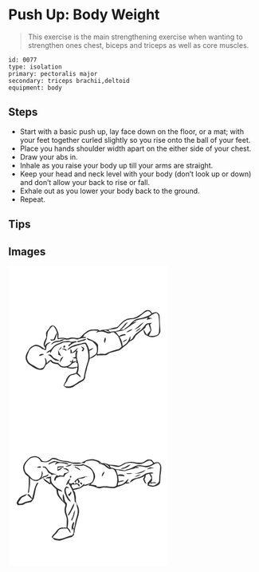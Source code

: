 # Push Up: Body Weight
> This exercise is the main strengthening exercise when wanting to strengthen ones chest, biceps and triceps as well as core muscles.

``` 
id: 0077 
type: isolation 
primary: pectoralis major 
secondary: triceps brachii,deltoid 
equipment: body 
``` 

## Steps

 - Start with a basic push up, lay face down on the floor, or a mat; with your feet together curled slightly so you rise onto the ball of your feet.
 - Place you hands shoulder width apart on the either side of your chest.
 - Draw your abs in.
 - Inhale as you raise your body up till your arms are straight.
 - Keep your head and neck level with your body (don’t look up or down) and don’t allow your back to rise or fall.
 - Exhale out as you lower your body back to the ground.
 - Repeat.

## Tips


## Images

<svg width="241pt" height="300" viewBox="0 0 241 225" xmlns="http://www.w3.org/2000/svg"><g fill="#FFF"><path d="M0 0h241v225H0V0m201.96 70.05c-4.2 2.87-8.38 5.97-13.26 7.57-2.96.57-6.07.22-8.97 1.15-4.89 1.5-8.74 5.11-12.12 8.81-1.45 1.58-2.67 3.76-5.03 4.02-4.36.6-8.52 2.02-12.73 3.2-4.28.19-8.62.32-12.67 1.91-.97-1.04-2.13-2.06-3.66-1.87-5.49-.03-11.65-.28-16.06 3.57-3.48 2.19-6.18 5.25-9.1 8.07-4.04 3.11-8.89.01-13.36.61-2.68.02-5.15 2-7.85 1.15-3.86-.96-7.86-1.22-11.75-.27-.02-3.2.67-6.61-.85-9.59-1.43-3.54-2.73-7.76-6.58-9.37-2.51-.75-4.84.82-5.83 3.07-1.26 2.69-3.99 4.33-5.17 7.06-.57 2.52 0 5.11.24 7.63-1.46 3.35-3.77 6.44-4.1 10.18-.45 2.4 1.46 4.26 2.75 6.02-.32.35-.95 1.04-1.27 1.38-4.25-3-8.91-7-14.47-6.24-3.33 1.59-7.48 2.92-8.98 6.64-2.24 4.18-5.39 8.27-5.18 13.27.67 3.92 2.4 7.92 5.99 9.98 5.58 4.02 12.3 9.35 19.59 7.24 2.56-1.39 3.55-4.52 4.96-6.93 2.4-1.78 4.75-3.65 6.88-5.75 2.5 3.46 6.59 4.56 10.67 4.55 1.55 1.26 3.07 2.56 4.41 4.04 2.89 1.18 6.05 1.54 9.11.94 4.59 1.99 9.75 2.38 14.51.75l-.47-1.34c.77.51 1.54 1.04 2.32 1.57-.31 2.58-.95 5.11-2.14 7.43-1.89.46-3.77.96-5.63 1.54-4.93.62-8.47 5.44-9.56 10.01-1.56 2.31-2.59 4.92-3.48 7.55 3.47 4.32 9.79 3.77 14.38 1.84 4.56-3.63 9.83-6.17 14.83-9.11 1.77-.96 2.43-2.95 3.32-4.62-.27-4.36 1.43-8.46 2.36-12.64.97-5.5 3.21-10.66 4.62-16.04 3.33-1.34 6.63-2.94 9.28-5.41.37-.29 1.11-.87 1.48-1.17l-.29 1.89c4.3-.71 8.65-.38 12.97-.6 2.47-.14 4.13-2.07 6.07-3.33 4.22-1.32 8.51-2.41 12.8-3.53 4.6-1.15 7.43-5.22 11.28-7.66 2.63-1.66 4.27-4.4 6.55-6.41 4.03-1.22 7.23-4.3 8.63-8.27 4.65-4.55 10.13-8.08 15.01-12.37.12-2.74 2.37-4.2 4.54-5.39 1.24 3.07 2.21 6.25 3.29 9.39-1.82 2.4-4.22 4.37-5.49 7.17-1.82-2.79-3.2-5.84-5.3-8.44.03 3.88 1.51 8.69 5.88 9.5 5.01 3.35 11.51 2.14 16.44-.74 1.46-1.95 3.45-3.98 3.17-6.63-.66-7.65-.9-15.32-1.34-22.98-.11-2.2-2.04-3.8-3.87-4.72-2.48-.71-4.95.3-7.28 1.08-1.47-2.25-3.31-5.04-6.44-4.5-3.37-.53-5.56 2.47-8.05 4.14m3.42 24.33c.26.26.26.26 0 0z"/><path d="M192.89 78.03c6.08-2.45 10.09-8.33 16.26-10.56 2.88-.9 4.91 1.89 6.24 4.02-3.79 2.99-8.51 4.16-12.94 5.83-3.89 1.35-8.34.97-11.89 3.26-3.08 1.75-5.59 4.28-7.79 7.02-2.37 3.13-6.4 4.38-8.67 7.62-1.82.03-3.64.06-5.45.1 5.06-2.32 7.72-7.4 11.41-11.29-5.03.88-6.2 6.48-10.15 8.94-1.03.58-1.46 1.64-1.77 2.72-2.42.75-4.84 1.48-7.26 2.23-4.34-1.26-8.69 2.03-12.9.04-1.06-.47-3.19-1.4-4.26-1.86 3.3-.43 6.06 1.45 9.06 2.35-.52-.76-1.56-2.27-2.07-3.03 4.66-.75 9.65-.56 13.97-2.72 3.71-3.89 7.21-8.2 11.94-10.93 5.01-2.78 11.02-1.73 16.27-3.74z"/><path d="M211.35 76.24c3.6-1.96 6.67-5.01 10.74-6.05 1.9.09 3.46 1.99 3.79 3.8 1.53 7.51 1.47 15.25 1.02 22.87-.14 2.34-.63 5.01-2.83 6.3-3.86 1.96-8.27 1.72-12.42 1.1 1.4-2.7 2.73-5.44 3.74-8.32-.59-2.87-1.1-5.76-2.06-8.54.89-.71 1.78-1.43 2.66-2.17-3.4-.09-7.42-.02-9.84 2.77-2.33 2.69-4.22 5.82-7.11 7.98-4.09 3.15-8.87 5.98-11.22 10.77-.88 2.11-2.88 3.31-4.61 4.63.37-2.22.77-4.44.74-6.7-1.74 3-2.59 6.47-4.72 9.26-1.84 2.68-4.63 4.45-7.35 6.12.03-5.04-1.65-9.77-4.55-13.86 3.14-1.42 6.48-2.23 9.86-2.84-.53-.38-1.57-1.13-2.1-1.5-2.96.51-6.02 1.08-8.28 3.25-1.77-2.12-3.44-4.32-5.15-6.49 4.89-1.4 10.42-1.07 14.71-4.13 2.91-2.14 5.98-4.06 8.88-6.23 2.61-1.97 6.02-2.86 7.94-5.69-1.51.62-4.52 1.85-6.03 2.47 5.99-6.17 15.16-4.88 22.59-7.96-.47 1.18-.91 2.36-1.35 3.54 2.9-1.03 5.86-1.9 8.9-2.41-2.1-.29-4.29-.49-5.95-1.97m-21.34 18.65c5.9-1.86 10.52-6.35 14.05-11.27-4.93 3.42-9.36 7.53-14.05 11.27m1.28 3.72c3.09-1.51 6.49-3.13 8.15-6.34-2.94 1.8-5.98 3.6-8.15 6.34m-13.65.7c3.51-.77 7-2.22 9.4-4.99-3.41 1.03-6.94 2.29-9.4 4.99m-6 14.83c2.66-1.01 5.68-1.89 7.23-4.5-2.7.94-5.5 2.1-7.23 4.5z"/><path d="M60.77 96.82c1.83-2.62 3.45-5.48 6.32-7.11 3.48 2.28 4.52 6.41 6.14 9.97-2.2 2.95-3.33 6.47-4.88 9.76-1.72.89-3.64.76-5.47.34l1.8 2.13c1.74-.39 3.5-.72 5.26-.99a57.72 57.72 0 0 0 3.7-10.71c.1 3.24-.28 6.57.83 9.68 2.99-.9 6.12-.97 9.21-.89l.06.67c-2.32.11-4.59.62-6.41 2.14-5.13-.51-10.44 1.38-13.2 5.92 3-1.19 5.56-3.57 8.88-3.84 4.22-.29 8.54-1.47 11.85-4.19 2.86 1.16 5.84.57 8.64-.43 3.49-1.22 7.09-.09 10.5.79 3.85-1.58 7.97-2.52 12.16-2.14.19-.38.58-1.15.78-1.53-1.49-.05-2.97-.09-4.45-.12.77-1.23 1.5-2.49 2.17-3.78 2.01-1.28 3.8-2.88 5.85-4.1 4.51-2 9.64-2.01 14.45-1.35-1.2.8-2.38 1.62-3.52 2.51 4.17-.7 8.56-2.55 12.72-.74 3.59.9 7.69 3.72 10.97.64 1.21-.07 2.42-.13 3.64-.19 2.11 1.86 4.37 3.56 6.22 5.68 3.03 4.76 4.03 10.39 5.62 15.72-1.46 1.46-2.88 3.13-4.88 3.85-6.41 1.93-13.1 3.36-18.95 6.73-1.63 1.09-3.58.34-5.34.17-2.56-.14-5.24 1.17-7.73.11 2.08-4.12 1.17-8.98 1.36-13.44-3.74-5.81-10.93-8.03-17.17-10.24 1.46 4.53 7.29 3.01 9.91 6.34 2.4 2.47 5.5 5.08 5.43 8.86.27 3.37.4 7.53-2.6 9.81-2.6 1.88-5.45 3.4-8.08 5.24-.19-3.71-.49-7.4-.54-11.11 2.58-.7 4.73-2.26 6.22-4.47-2.32.81-4.48 1.99-6.65 3.14-.66-3.86-2.61-7.41-4.7-10.66-2.82-.92-5.61.38-8.21 1.35-7.33 1.1-15.29 3.25-20.06 9.37 3.54-.85 5.87-4.06 9.44-4.84 5.64-1.63 11.23-3.62 17.06-4.47 1.92 1.16 2.39 3.85 3.34 5.83 2.02 7.35 3.23 15.35.54 22.71-2.68 7.3-4.17 14.97-5.43 22.63-.46 2.37-3 3.17-4.81 4.27-4.1 2.05-7.42 5.38-11.68 7.14-3.93 1.97-8.45 1.53-12.69 1.41-.06-3.92 3.73-6.1 4.79-9.62.83-2.73 2.75-4.86 4.78-6.79 2.87-.43 5.7-1.17 8.37-2.34 2.37 1.8 4.49 3.9 7 5.52-.62-2.81-2.79-4.77-5-6.42 2.16-6.02 1.98-12.78-.08-18.79-1.53-4.86-1.74-10.24.38-14.97-.65.14-1.96.41-2.61.55 1.03-1.69 1.91-3.46 2.62-5.31-2.96 2.64-5.49 5.78-9.02 7.75.13-2.25-.39-4.39-2.22-5.82.2 2.18.12 4.37.12 6.56 2.82-.18 5.79-.74 7.76-2.98.3.42.59.85.89 1.28-1.87 2.13-1.17 4.71-.98 7.18-1.53.56-3.11.98-4.66 1.5 1.69.78 3.51 1.07 5.36.85.15.93.44 2.78.58 3.7-1.8.32-3.58.71-5.37 1.07.18-1.21.34-2.42.5-3.63-1.03 1.25-1.96 2.57-2.87 3.9-.4-.37-1.21-1.11-1.61-1.48l-.28 1.72c.64.18 1.92.53 2.56.71-3.2 4.98-10.2 7.53-15.78 5.36-1.19-1.2-2.46-2.32-3.76-3.4-.14-.33-.44-1-.59-1.33-4.09.06-8.44-.86-10.83-4.51-2.99.44-4.8 3.11-6.72 5.15.19-3.02-.3-6.54-2.99-8.4.43 2.96 2 6.02.87 9.01-1.06 2.76-2.21 6.42-5.64 6.86-4 1.73-7.45-1.58-10.68-3.44-2.79-1.82-6.19-2.9-8.4-5.5-1.92-2.77-3.74-6.33-2.42-9.74 1.73-4.79 3.19-10.52 8.15-12.99 3.16-2.28 7.47-1.9 10.68.07 2.05 1.17 3.69 3.32 6.27 3.23 1.05 1.5 2.3 1.24 3.37-.06.37-2.16-.05-4.6 1.38-6.45 1.46-1.76 3.53-2.84 5.19-4.39-3.74.33-6.87 2.6-8.73 5.79.15-4.8 3.19-8.86 3.56-13.63.72-3.12.28-6.73 2.44-9.34m84.43 18.61c.61-1.88 1.13-3.77 1.66-5.67-.2-.77-.61-2.32-.81-3.09-1.73 2.64-2.91 5.96-.85 8.76m-42-2.66c1.63 2.38 4.25.42 6.38-.08 2.67-1.16 6.42-.62 7.93-3.6-4.98.4-9.38 3.02-14.31 3.68m-17.23-.12c-4.51-.1-8.33 2.45-12.38 4.02-3.58 1.41-6.21 4.38-8.55 7.32-2.13 2.76-6.12 3.23-7.95 6.32 2.04-.48 3.96-1.32 5.85-2.22.05.67.14 2.01.19 2.68 1.93-2.96 3.03-6.5 5.71-8.93 3.06-3.46 7.81-4.3 11.73-6.39 3.43-2.13 7.58-.84 11.34-1.66l2.87 1.24c-1.55 1.36-3.13 2.7-4.82 3.88l1.44 1.32c3.14-3.15 6.94-5.52 11.4-6.19l.04-.86c-2.55-1.03-5.27.18-7.87.36-2.83-1.4-5.96-1.54-9-.89m-2.96 9.31c1.33.9 3.36-1.11 2.38-2.41-1.28-.86-3.42 1.14-2.38 2.41m-7.16 4.31c2.3-1.04 3.63-3.22 4.83-5.32-2.16 1.2-3.82 3.07-4.83 5.32m33.64-5.66c.91 1.22 1.88 2.39 2.85 3.56-.66 1.03-1.33 2.07-1.98 3.11.54.15 1.62.43 2.17.58.63-1.38 1.26-2.75 1.92-4.11-1.23-1.63-2.93-2.75-4.96-3.14m-29.27 3.99c2.4.3 4.89.63 6.61 2.55l.96-1.32c-2.04-2.14-4.98-2.93-7.57-1.23m-5.19 1.16c0 2.42.18 4.84.17 7.26 1.46.57 2.91 1.18 4.37 1.77-1.81-2.86-3.02-6.02-4.54-9.03m-28.9 8.5c2.24 1.46 5.19-1.4 7.58-1.85-2.59-1.52-6.01-.76-7.58 1.85m13.29-1.18c4.53 1.59 6.94 6.06 11.1 8.23 2.21.69 4.57 1.01 6.85.52-2.96-1.51-6.1-2.63-9.01-4.23-1.71-1.28-2.71-3.27-4.39-4.58-1.38-1.04-3.07-.12-4.55.06m18.05 11.85c1.99-2.84 3.76-5.85 5.32-8.95-4.05.93-5.1 5.36-5.32 8.95z"/><path d="M96.92 145.65c2.09-1.07 4.38-1.75 6.44-2.91-.45.7-1.36 2.1-1.82 2.8 4.07-1.43 2.1 3.49 2.68 5.61-.96.02-1.92.05-2.88.08-3.74 1.19-7.71.94-11.52.24 2.62-1.63 4.91-3.66 7.1-5.82z"/></g><g fill="#333"><path d="M201.96 70.05c2.49-1.67 4.68-4.67 8.05-4.14 3.13-.54 4.97 2.25 6.44 4.5 2.33-.78 4.8-1.79 7.28-1.08 1.83.92 3.76 2.52 3.87 4.72.44 7.66.68 15.33 1.34 22.98.28 2.65-1.71 4.68-3.17 6.63-4.93 2.88-11.43 4.09-16.44.74-4.37-.81-5.85-5.62-5.88-9.5 2.1 2.6 3.48 5.65 5.3 8.44 1.27-2.8 3.67-4.77 5.49-7.17-1.08-3.14-2.05-6.32-3.29-9.39-2.17 1.19-4.42 2.65-4.54 5.39-4.88 4.29-10.36 7.82-15.01 12.37-1.4 3.97-4.6 7.05-8.63 8.27-2.28 2.01-3.92 4.75-6.55 6.41-3.85 2.44-6.68 6.51-11.28 7.66-4.29 1.12-8.58 2.21-12.8 3.53-1.94 1.26-3.6 3.19-6.07 3.33-4.32.22-8.67-.11-12.97.6l.29-1.89c-.37.3-1.11.88-1.48 1.17-2.65 2.47-5.95 4.07-9.28 5.41-1.41 5.38-3.65 10.54-4.62 16.04-.93 4.18-2.63 8.28-2.36 12.64-.89 1.67-1.55 3.66-3.32 4.62-5 2.94-10.27 5.48-14.83 9.11-4.59 1.93-10.91 2.48-14.38-1.84.89-2.63 1.92-5.24 3.48-7.55 1.09-4.57 4.63-9.39 9.56-10.01 1.86-.58 3.74-1.08 5.63-1.54 1.19-2.32 1.83-4.85 2.14-7.43-.78-.53-1.55-1.06-2.32-1.57l.47 1.34c-4.76 1.63-9.92 1.24-14.51-.75-3.06.6-6.22.24-9.11-.94-1.34-1.48-2.86-2.78-4.41-4.04-4.08.01-8.17-1.09-10.67-4.55-2.13 2.1-4.48 3.97-6.88 5.75-1.41 2.41-2.4 5.54-4.96 6.93-7.29 2.11-14.01-3.22-19.59-7.24-3.59-2.06-5.32-6.06-5.99-9.98-.21-5 2.94-9.09 5.18-13.27 1.5-3.72 5.65-5.05 8.98-6.64 5.56-.76 10.22 3.24 14.47 6.24.32-.34.95-1.03 1.27-1.38-1.29-1.76-3.2-3.62-2.75-6.02.33-3.74 2.64-6.83 4.1-10.18-.24-2.52-.81-5.11-.24-7.63 1.18-2.73 3.91-4.37 5.17-7.06.99-2.25 3.32-3.82 5.83-3.07 3.85 1.61 5.15 5.83 6.58 9.37 1.52 2.98.83 6.39.85 9.59 3.89-.95 7.89-.69 11.75.27 2.7.85 5.17-1.13 7.85-1.15 4.47-.6 9.32 2.5 13.36-.61 2.92-2.82 5.62-5.88 9.1-8.07 4.41-3.85 10.57-3.6 16.06-3.57 1.53-.19 2.69.83 3.66 1.87 4.05-1.59 8.39-1.72 12.67-1.91 4.21-1.18 8.37-2.6 12.73-3.2 2.36-.26 3.58-2.44 5.03-4.02 3.38-3.7 7.23-7.31 12.12-8.81 2.9-.93 6.01-.58 8.97-1.15 4.88-1.6 9.06-4.7 13.26-7.57m-9.07 7.98c-5.25 2.01-11.26.96-16.27 3.74-4.73 2.73-8.23 7.04-11.94 10.93-4.32 2.16-9.31 1.97-13.97 2.72.51.76 1.55 2.27 2.07 3.03-3-.9-5.76-2.78-9.06-2.35 1.07.46 3.2 1.39 4.26 1.86 4.21 1.99 8.56-1.3 12.9-.04 2.42-.75 4.84-1.48 7.26-2.23.31-1.08.74-2.14 1.77-2.72 3.95-2.46 5.12-8.06 10.15-8.94-3.69 3.89-6.35 8.97-11.41 11.29 1.81-.04 3.63-.07 5.45-.1 2.27-3.24 6.3-4.49 8.67-7.62 2.2-2.74 4.71-5.27 7.79-7.02 3.55-2.29 8-1.91 11.89-3.26 4.43-1.67 9.15-2.84 12.94-5.83-1.33-2.13-3.36-4.92-6.24-4.02-6.17 2.23-10.18 8.11-16.26 10.56m18.46-1.79c1.66 1.48 3.85 1.68 5.95 1.97-3.04.51-6 1.38-8.9 2.41.44-1.18.88-2.36 1.35-3.54-7.43 3.08-16.6 1.79-22.59 7.96 1.51-.62 4.52-1.85 6.03-2.47-1.92 2.83-5.33 3.72-7.94 5.69-2.9 2.17-5.97 4.09-8.88 6.23-4.29 3.06-9.82 2.73-14.71 4.13 1.71 2.17 3.38 4.37 5.15 6.49 2.26-2.17 5.32-2.74 8.28-3.25.53.37 1.57 1.12 2.1 1.5-3.38.61-6.72 1.42-9.86 2.84 2.9 4.09 4.58 8.82 4.55 13.86 2.72-1.67 5.51-3.44 7.35-6.12 2.13-2.79 2.98-6.26 4.72-9.26.03 2.26-.37 4.48-.74 6.7 1.73-1.32 3.73-2.52 4.61-4.63 2.35-4.79 7.13-7.62 11.22-10.77 2.89-2.16 4.78-5.29 7.11-7.98 2.42-2.79 6.44-2.86 9.84-2.77-.88.74-1.77 1.46-2.66 2.17.96 2.78 1.47 5.67 2.06 8.54-1.01 2.88-2.34 5.62-3.74 8.32 4.15.62 8.56.86 12.42-1.1 2.2-1.29 2.69-3.96 2.83-6.3.45-7.62.51-15.36-1.02-22.87-.33-1.81-1.89-3.71-3.79-3.8-4.07 1.04-7.14 4.09-10.74 6.05M60.77 96.82c-2.16 2.61-1.72 6.22-2.44 9.34-.37 4.77-3.41 8.83-3.56 13.63 1.86-3.19 4.99-5.46 8.73-5.79-1.66 1.55-3.73 2.63-5.19 4.39-1.43 1.85-1.01 4.29-1.38 6.45-1.07 1.3-2.32 1.56-3.37.06-2.58.09-4.22-2.06-6.27-3.23-3.21-1.97-7.52-2.35-10.68-.07-4.96 2.47-6.42 8.2-8.15 12.99-1.32 3.41.5 6.97 2.42 9.74 2.21 2.6 5.61 3.68 8.4 5.5 3.23 1.86 6.68 5.17 10.68 3.44 3.43-.44 4.58-4.1 5.64-6.86 1.13-2.99-.44-6.05-.87-9.01 2.69 1.86 3.18 5.38 2.99 8.4 1.92-2.04 3.73-4.71 6.72-5.15 2.39 3.65 6.74 4.57 10.83 4.51.15.33.45 1 .59 1.33 1.3 1.08 2.57 2.2 3.76 3.4 5.58 2.17 12.58-.38 15.78-5.36-.64-.18-1.92-.53-2.56-.71l.28-1.72c.4.37 1.21 1.11 1.61 1.48.91-1.33 1.84-2.65 2.87-3.9-.16 1.21-.32 2.42-.5 3.63 1.79-.36 3.57-.75 5.37-1.07-.14-.92-.43-2.77-.58-3.7-1.85.22-3.67-.07-5.36-.85 1.55-.52 3.13-.94 4.66-1.5-.19-2.47-.89-5.05.98-7.18-.3-.43-.59-.86-.89-1.28-1.97 2.24-4.94 2.8-7.76 2.98 0-2.19.08-4.38-.12-6.56 1.83 1.43 2.35 3.57 2.22 5.82 3.53-1.97 6.06-5.11 9.02-7.75-.71 1.85-1.59 3.62-2.62 5.31.65-.14 1.96-.41 2.61-.55-2.12 4.73-1.91 10.11-.38 14.97 2.06 6.01 2.24 12.77.08 18.79 2.21 1.65 4.38 3.61 5 6.42-2.51-1.62-4.63-3.72-7-5.52-2.67 1.17-5.5 1.91-8.37 2.34-2.03 1.93-3.95 4.06-4.78 6.79-1.06 3.52-4.85 5.7-4.79 9.62 4.24.12 8.76.56 12.69-1.41 4.26-1.76 7.58-5.09 11.68-7.14 1.81-1.1 4.35-1.9 4.81-4.27 1.26-7.66 2.75-15.33 5.43-22.63 2.69-7.36 1.48-15.36-.54-22.71-.95-1.98-1.42-4.67-3.34-5.83-5.83.85-11.42 2.84-17.06 4.47-3.57.78-5.9 3.99-9.44 4.84 4.77-6.12 12.73-8.27 20.06-9.37 2.6-.97 5.39-2.27 8.21-1.35 2.09 3.25 4.04 6.8 4.7 10.66 2.17-1.15 4.33-2.33 6.65-3.14-1.49 2.21-3.64 3.77-6.22 4.47.05 3.71.35 7.4.54 11.11 2.63-1.84 5.48-3.36 8.08-5.24 3-2.28 2.87-6.44 2.6-9.81.07-3.78-3.03-6.39-5.43-8.86-2.62-3.33-8.45-1.81-9.91-6.34 6.24 2.21 13.43 4.43 17.17 10.24-.19 4.46.72 9.32-1.36 13.44 2.49 1.06 5.17-.25 7.73-.11 1.76.17 3.71.92 5.34-.17 5.85-3.37 12.54-4.8 18.95-6.73 2-.72 3.42-2.39 4.88-3.85-1.59-5.33-2.59-10.96-5.62-15.72-1.85-2.12-4.11-3.82-6.22-5.68-1.22.06-2.43.12-3.64.19-3.28 3.08-7.38.26-10.97-.64-4.16-1.81-8.55.04-12.72.74 1.14-.89 2.32-1.71 3.52-2.51-4.81-.66-9.94-.65-14.45 1.35-2.05 1.22-3.84 2.82-5.85 4.1-.67 1.29-1.4 2.55-2.17 3.78 1.48.03 2.96.07 4.45.12-.2.38-.59 1.15-.78 1.53-4.19-.38-8.31.56-12.16 2.14-3.41-.88-7.01-2.01-10.5-.79-2.8 1-5.78 1.59-8.64.43-3.31 2.72-7.63 3.9-11.85 4.19-3.32.27-5.88 2.65-8.88 3.84 2.76-4.54 8.07-6.43 13.2-5.92 1.82-1.52 4.09-2.03 6.41-2.14l-.06-.67c-3.09-.08-6.22-.01-9.21.89-1.11-3.11-.73-6.44-.83-9.68a57.72 57.72 0 0 1-3.7 10.71c-1.76.27-3.52.6-5.26.99l-1.8-2.13c1.83.42 3.75.55 5.47-.34 1.55-3.29 2.68-6.81 4.88-9.76-1.62-3.56-2.66-7.69-6.14-9.97-2.87 1.63-4.49 4.49-6.32 7.11m36.15 48.83c-2.19 2.16-4.48 4.19-7.1 5.82 3.81.7 7.78.95 11.52-.24.96-.03 1.92-.06 2.88-.08-.58-2.12 1.39-7.04-2.68-5.61.46-.7 1.37-2.1 1.82-2.8-2.06 1.16-4.35 1.84-6.44 2.91z"/><path d="M190.01 94.89c4.69-3.74 9.12-7.85 14.05-11.27-3.53 4.92-8.15 9.41-14.05 11.27zM191.29 98.61c2.17-2.74 5.21-4.54 8.15-6.34-1.66 3.21-5.06 4.83-8.15 6.34zM177.64 99.31c2.46-2.7 5.99-3.96 9.4-4.99-2.4 2.77-5.89 4.22-9.4 4.99zM205.38 94.38c.26.26.26.26 0 0zM145.2 115.43c-2.06-2.8-.88-6.12.85-8.76.2.77.61 2.32.81 3.09-.53 1.9-1.05 3.79-1.66 5.67zM103.2 112.77c4.93-.66 9.33-3.28 14.31-3.68-1.51 2.98-5.26 2.44-7.93 3.6-2.13.5-4.75 2.46-6.38.08zM171.64 114.14c1.73-2.4 4.53-3.56 7.23-4.5-1.55 2.61-4.57 3.49-7.23 4.5zM85.97 112.65c3.04-.65 6.17-.51 9 .89 2.6-.18 5.32-1.39 7.87-.36l-.04.86c-4.46.67-8.26 3.04-11.4 6.19l-1.44-1.32c1.69-1.18 3.27-2.52 4.82-3.88l-2.87-1.24c-3.76.82-7.91-.47-11.34 1.66-3.92 2.09-8.67 2.93-11.73 6.39-2.68 2.43-3.78 5.97-5.71 8.93-.05-.67-.14-2.01-.19-2.68-1.89.9-3.81 1.74-5.85 2.22 1.83-3.09 5.82-3.56 7.95-6.32 2.34-2.94 4.97-5.91 8.55-7.32 4.05-1.57 7.87-4.12 12.38-4.02z"/><path d="M83.01 121.96c-1.04-1.27 1.1-3.27 2.38-2.41.98 1.3-1.05 3.31-2.38 2.41zM75.85 126.27c1.01-2.25 2.67-4.12 4.83-5.32-1.2 2.1-2.53 4.28-4.83 5.32zM109.49 120.61c2.03.39 3.73 1.51 4.96 3.14-.66 1.36-1.29 2.73-1.92 4.11-.55-.15-1.63-.43-2.17-.58.65-1.04 1.32-2.08 1.98-3.11-.97-1.17-1.94-2.34-2.85-3.56zM80.22 124.6c2.59-1.7 5.53-.91 7.57 1.23l-.96 1.32c-1.72-1.92-4.21-2.25-6.61-2.55zM75.03 125.76c1.52 3.01 2.73 6.17 4.54 9.03-1.46-.59-2.91-1.2-4.37-1.77.01-2.42-.17-4.84-.17-7.26zM46.13 134.26c1.57-2.61 4.99-3.37 7.58-1.85-2.39.45-5.34 3.31-7.58 1.85zM59.42 133.08c1.48-.18 3.17-1.1 4.55-.06 1.68 1.31 2.68 3.3 4.39 4.58 2.91 1.6 6.05 2.72 9.01 4.23-2.28.49-4.64.17-6.85-.52-4.16-2.17-6.57-6.64-11.1-8.23zM77.47 144.93c.22-3.59 1.27-8.02 5.32-8.95-1.56 3.1-3.33 6.11-5.32 8.95z"/></g></svg>
<svg width="241pt" height="300" viewBox="0 0 241 225" xmlns="http://www.w3.org/2000/svg"><g fill="#FFF"><path d="M0 0h241v225H0V0m29.94 64.94c-3.61 3.14-7.09 7.03-7.69 11.97-.48 3.88 1.37 7.46 3.33 10.65 1.3 1.88 3.82 2.45 5.07 4.37-.01 7.94.54 15.95-1.34 23.75.43-.15 1.3-.44 1.74-.59.72-7.15 2.4-14.26 1.29-21.49 3.34 2.76 7.6 5.24 12.06 3.87 2.96-1.85 6.05-3.5 9.18-5.06 2.68-.96 6.62-1.45 7.04-4.92-2.63 1.45-5.2 3.07-8.17 3.73-.97.84-1.95 1.67-2.94 2.49 1.82-3.35 3.26-7.54.84-11-.13 4.14-.1 9.21-3.86 11.87-4.08 3.48-10.7 1.49-13.35-2.83-2.41-3.59-7.38-5.27-8.21-9.88-2.37-5.77 1.39-11.68 5.39-15.64 3.03-3.6 8.32-5.24 12.77-3.56 3.1.96 4.9 3.85 6.32 6.56 4.39-.13 9.48 1.35 13.21-1.66 1.49-.87 2.65-2.37 4.39-2.73 4.62-.1 8.49 3.04 13.06 3.32 5.98 1.08 12.08 1.76 17.83 3.81 4.21-.31 9.09 1.25 12.81-1.26 1.17.15 2.34.3 3.51.46.85-.92 1.68-1.85 2.49-2.8 6.3-2.05 13.98-2.5 19.37 1.97.95-.02 2.84-.05 3.79-.07-2.78-2.98-6.87-3.97-10.69-4.85-6.96-1.51-13.69 1.83-19.52 5.25-5.21-1.2-10.69.38-15.82-1.38-4.96-1.73-10.3-1.47-15.37-2.65-4.2-1.42-8.54-4.84-13.14-3.16-3.9 3.41-9.47 6.67-14.62 3.88-1.75-1.91-2.98-4.49-5.55-5.45-4.91-2.69-11.71-1.31-15.22 3.03m172.75 4.72c-4.62 1.13-9.47.73-14.09-.22-4.14-.95-8.4-.05-12.43.95-4 1.29-7.31 5.66-11.86 4.28-4.26-1.14-8.7-.95-13.02-1.54-4.69-2.47-10.02-2.09-15.14-2.46l-.04 1.12c3.34.57 6.88 1.2 9.5 3.54 3.04 2.09 6.26 6.04 10.32 4.03 1.67.77 3.67 1.35 4.41 3.24 4.44 6.47 4.14 14.76 2.44 22.08-4.66 4.26-11.34.63-16.9 1.19-4.32-.74-8.55 1.62-12.77.22-.26-.43-.77-1.29-1.03-1.73-2.95-.17-5.81-.92-8.69-1.54 3.86-1.27 5.29-5.39 6.69-8.81 1.78-5.32-1.48-10.53-4.69-14.54-3.56-3.71-8.57-5.32-13.26-7.09-4.8 2.55-10.18.52-15.23 1.53 5.21 1.84 10.9 1.85 16.19.34 5.55 2.44 12.67 5.05 14.26 11.63 1.6 4.51 1.3 9.81-1.63 13.72-3.23 2.48-7.43 2.98-11.21 4.19-.1-.51-.29-1.53-.39-2.04-2.27 2.24-4.42 4.8-7.46 6-3.01.63-6.11.84-9.02 1.89-.75-1.27-1.6-2.49-2.51-3.65.13-.7.37-2.1.49-2.79 1.59.01 3.17.04 4.76.09a96.37 96.37 0 0 1-1.89-3.05c-2.42.78-5.87 3.01-7.41-.28.26-2.15 1.83-3.89 2.62-5.89-4.18 1.43-5.03 6.3-6.97 9.73 1.9.36 2.62-1.33 3.41-2.72 3.16 4.7 5.93 9.71 7.82 15.06 1.48 4.25 1.49 8.78 2.05 13.19 3.79 1.06 2.45 5.69 3.59 8.54 2.44 6.77-.84 13.55-2.47 20.07-.52 3.97-1.46 7.87-2.21 11.81-.49-.69-.98-1.37-1.47-2.06.73-2.68 1.46-5.36 1.84-8.12-2.66.32-2.74 3.21-3.47 5.19-.78 2.34-1.26 5.11.65 7.08l.64-2.83c2.34 3.09 1.14 7.33-.69 10.38-7.02 1.32-13.26 5.35-20.47 5.82-3.17-.11-6.19-1.17-9.18-2.11 1.64-3.91 5.89-5.67 7.68-9.47 2.87-5.09 9.42-4.32 14.37-4.07 1.93 2 2.93 4.69 4.8 6.75.2-3.46-1.91-6.45-4.54-8.48 1-5.18 1.61-10.65.12-15.8-1.26-4.7-3.65-9.64-1.83-14.53.75-2.7 1.78-6.78-1.54-8.19-1.72-3.77-1.48-8.03-2.99-11.84-1.85 3.72-.81 7.63.19 11.38-3.07-5.5-9-10.16-7.99-17.11 2.14.81 4.26 1.68 6.46 2.31-1.51-2.91-4.69-3.86-7.44-5.15-2.65-2.01-5.06-4.35-7.33-6.78-2.55-3.01-2.4-7.19-2.41-10.9-2.77.72-6.09.55-8.24 2.69 2.12.14 4.26.08 6.38-.15.06 2.37.12 4.74.23 7.1-3.54-2.31-6.69-5.15-10.26-7.41 1.01 4.72 6.35 6.45 9.62 9.45.45-.23 1.35-.69 1.8-.91 2.74 2.79 5.28 5.78 8.3 8.28.41 2.75.68 5.55 1.51 8.21 1.5 2.71 3.59 5.04 5.43 7.52 2.09 2.86 5.84 4.48 6.86 8.07-.53 2.91-1.86 5.77-1.27 8.79.17 4.58 3.39 8.46 3.27 13.07.1 4.13-.31 8.25-.47 12.37-.7-.17-2.08-.52-2.78-.69l-1.51.52c-4.52-1.28-8.72 1.89-11.11 5.46-1.94 3.18-5.39 5.15-6.88 8.64 1.41 1.4 2.79 2.82 4.19 4.23 2.8.46 5.61 1.26 8.47 1.05 5.62-1.88 11.12-4.23 16.98-5.33 1.81-.33 2.89-1.98 4.09-3.21-.07-.65-.2-1.94-.27-2.59 1.48-1.14 1.01-3.08 1.33-4.67.46-3.96 1.83-7.73 2.64-11.62 1.26-6.49 4.79-12.77 3.57-19.56-.42-3.7-2.58-6.8-3.93-10.17-1.29-2.98-.26-6.27-.78-9.37-.35-2.02-.93-3.99-1.27-6.01-.81-1.18-1.62-2.35-2.44-3.51 5.51-.96 11.21-2.07 15.45-6.03 2.11-.27 4.23-.56 6.22-1.34 1.11-.69 2.42-.87 3.64-1.26-.96.76-1.94 1.49-2.9 2.24 5.1-.8 9.68 1.42 14.2 3.34 2.86 1.4 5.8-.18 8.64-.7 5.05-.31 10.01 1.04 15.04 1.08 3.3.01 5.9-2.38 9.03-3.07 3.35-.78 6.46-2.24 9.39-4.02 2.21.24 4.4-.09 6.5-.79-1.44-1.11-3.25-1.17-4.98-.92 1.44-1.6 2.58-3.44 3.24-5.49-2.98 1.9-5.08 4.82-7.81 7.01-2.58 1.75-5.74 2.27-8.77 2.67.29-1.39.57-2.78.84-4.17 3.02-.88 6.47-.76 9.02-2.84-2.76-.13-5.56.14-8.05 1.44-.63-2.75-.78-5.58-1.29-8.35 3.23-.2 6.47-.06 9.65.58-.2-.51-.59-1.54-.78-2.05-3.07-.96-6.41-1.64-9.27.29-.88-2.67-1.7-5.36-2.55-8.04 5.05.57 10.16 2.87 15.23 1.18 4.67-1.5 9.54-2.24 14.17-3.89-.08-.22-.23-.64-.31-.85 1.67 1.58 3.89.59 5.81.15-1.18-.37-3.55-1.1-4.74-1.47 4.55-.72 9.12-.16 13.57.85 7.26 1.4 12.33-5.41 19.06-6.41 2.2.9 3.33 3.22 3.56 5.47-.1 6.69-1.53 13.27-1.48 19.96.37 3.87-3.31 6.46-6.39 7.95-2.93 1.76-6.3.01-9.36-.34a9.472 9.472 0 0 1 3.25-3.92l-.96 3.07c2.49-2.46 6.05-1.51 9.15-1.89-1.84-1.99-4.6-1.1-6.83-.5-.41-.41-.82-.82-1.22-1.24.39-.48 1.15-1.45 1.54-1.93.41-3.53.26-7.59-2.49-10.24 1.63-.15 3.26-.32 4.89-.52-.99-1.02-2.18-1.92-3.69-1.45-3.93.62-8.24.75-11.34 3.59-5 3.97-11.63 4.15-17.26 6.73-1.99.94-2.68 3.19-3.89 4.86 4.32-1.09 7.29-5.51 12-5.85 3.88-.32 7.34-2.17 10.72-3.95-.68 1.55-1.47 3.07-2.43 4.47 1.32 2.73 1.93 6.34 5.1 7.56-1.02-2.46-2.09-4.91-2.94-7.43 1.49-1.79 1.86-4.08 2.03-6.32 1.65-.63 3.3-1.23 4.97-1.81 1.24 2.2 2.46 4.42 3.47 6.74-1.39 2.23-2.95 4.35-4.87 6.15-1.57 1.21-.63 3.35-.78 5.01 3.78 1.15 8.01 2.57 11.84.87 2.67-.93 5.66-2.33 6.85-5.05.81-5.12.09-10.41 1.23-15.5.48-4.48 1.67-9.64-1.4-13.51-1.85-3.17-6.07-1.79-8.93-1.22-1.15-1.49-2.34-2.95-3.53-4.41-1.56-.24-3.12-.56-4.69-.61-3.3.3-5.56 3.03-8.46 4.31M61.11 71.08l-.88 2.24c3.93-1.92 7.89-4.44 12.47-3.96-1 1.33-2.02 2.64-3 3.99 2.68-1.12 5.29-2.71 8.29-2.68 4.44-.29 8.51 1.86 12.85 2.37-2.49-3.37-7.3-3.15-11.08-3.43-3.76.49-7.02-2.15-10.76-1.79-2.78.68-5.29 2.11-7.89 3.26m24.7 5.16c3.55-.21 7.51-.52 10.03-3.39-3.62.1-6.93 1.66-10.03 3.39m-42.63 1.32c1.88.12 3.76.2 5.65.27l.08-1.91c-2.1-.06-4.36-.29-5.73 1.64m8.62-1.52v1.52c4.48-.52 6.12 3.76 7.94 6.95 1.1 2.22 5.65 1.81 4.91 4.88 2.62-1.66 5.66-1.26 8.54-.66-2.18 2.5-4.98 5.15-3.85 8.81.37-.08 1.1-.26 1.47-.34.71-1.72.79-4.21 3.01-4.64 3.2-1.69 6.85-1.63 10.33-1.05.78-3.91 4.79-5.37 7.46-7.75-1.61.19-2.99.97-4.25 1.92-1.11.15-2.2.33-3.3.55-.53 1.15-.87 2.38-1.4 3.54-1.82.03-3.63-.24-5.43-.45-.82.33-1.64.67-2.46 1.01-2.94-4.26-9.13-2.94-12.54-6.55-2.47-2.22-4.01-5.27-6.45-7.5-1.32-.14-2.65-.22-3.98-.24m22.2 0c-.08 2.19-.12 4.37-.13 6.55 2.74-.91 5.72-1.89 7.29-4.54-2.32.58-4.5 1.55-6.65 2.6.15-.71.43-2.13.57-2.84 2.62-.6 5.35-.25 8.02-.32l.11-1.53c-3.07-.01-6.14-.01-9.21.08m25.27.35c2.59 2.37 6.32 3.34 9.16 5.54-.86-3.53-4.68-3.98-7.34-5.6-.46.02-1.37.05-1.82.06m114.12.9c-1.76.76-3.41 1.77-4.66 3.25 3.5-1.12 7.05-2.08 10.73-2.41-2.02-.3-4.06-.5-6.07-.84M82.14 79.32c3.64.2 6.39 2.4 9.24 4.38-.71-4.14-5.59-6.52-9.24-4.38m107.78 7.77c5.91-.21 12.77-.82 16.73-5.82-5.37 2.52-10.93 4.57-16.73 5.82M141 91.35c1.69-2.37 3.25-4.91 3.82-7.81-2.83 1.53-4.5 4.58-3.82 7.81m35.75-4.48c3.35.77 6.87.49 10.14-.5-3.37-.38-6.85-.55-10.14.5m13.58 4.66c3.39-.31 6.8-1.34 9.26-3.81-3.23.85-6.5 1.87-9.26 3.81m-97.09-1.08c-.15.42-.46 1.26-.61 1.68 1.47 3.28 3.84-3.45.61-1.68m14.48 2.73c-3.59.18-6.04 3.02-8.23 5.52.48.6.97 1.2 1.46 1.79.56-1.34 1.28-2.59 2.17-3.74 2.49-.16 1.48 2.78 1.92 4.33.59-.35 1.76-1.06 2.35-1.41-.15-1.92-1.16-3.48-2.52-4.78 3.74-1.19 8.22-.09 11.16-3.28.82-.09 2.44-.26 3.25-.35-3.95-1.05-7.65 1.59-11.56 1.92m-64.71 7.77c-4.25 7-4.93 15.29-7.14 23.02-1.56-2.42-3.37-4.67-5.5-6.61-.42.45-1.26 1.35-1.69 1.8l-.37.31c.32.04.95.12 1.26.17 2.03 1.9 3.93 3.96 6.28 5.48-2.96 4.16-8.5 2.79-12.45 5.29-2.23 1.4-4.82 1.84-7.42 1.84-.29-.85-.57-1.7-.85-2.54 1.96-1.93 3.01-4.53 4.83-6.55 2.74-1.87 6.54-2.39 8.07-5.72-2.86.86-5.61 2.06-8.28 3.4-3.3 2.03-5.27 5.56-7.06 8.88-.94 1.82.69 3.39 1.9 4.55 2.14-.12 4.29-.07 6.42-.36 2.63-.44 4.51-2.71 7.13-3.17 2.28-.36 4.62-.58 6.75-1.57.99-1.7 2.1-3.34 3.38-4.84.87-4.46 2-8.87 2.71-13.36.36-3.9 2.75-7.12 4.28-10.6-.56.14-1.69.44-2.25.58m65.31-.96c-.71 1.42 1.21 3.73 2.73 3.08.82-1.43-1.21-3.82-2.73-3.08m-7.17.57l-.76 2.99c.72-.31 2.18-.93 2.91-1.24 1.56 1.16 2.42 2.94 3.56 4.46.13-1.21.58-2.48.14-3.68-1.83-1.1-3.87-1.76-5.85-2.53m-15.38 7.1c-2.58 3.54-1.28 8.23.55 11.79 1.57 3.89 3.68 7.97 7.78 9.66-.98-3.1-3.65-5.22-4.88-8.19-1.75-3.92-4.31-8.54-1.79-12.71l3.79.48c-.82-2.05-4.35-3.69-5.45-1.03m6.77 8.73c-.93.52-1.83 1.08-2.72 1.68.6.99 1.35 1.88 2.03 2.82.18-.38.54-1.15.72-1.53 1.75-1.49 3.05-3.57 1.64-5.78-.56.93-1.12 1.86-1.67 2.81m-1.74 30.45c-.49.97-1.41 1.93-1.08 3.12 2.01-.44 2.79-2.85 3.87-4.39 2.21-4.66 5.81-9.07 5.61-14.48-3.31 4.95-5.24 10.69-8.4 15.75m5.99 4.91c-.75 2.05-2.89 4.11-1.3 6.32 2.56-5.12 4.4-10.65 4.95-16.38-2.49 2.78-2.13 6.82-3.65 10.06z"/><path d="M195.19 72.31c5.56 1.11 10.2-2.44 14.9-4.64 3.43-1.55 6.65.51 7.68 3.89-3.49 2.16-7.48 3.79-11.65 3.65-4-.32-8.01-1.97-12.02-.77-3.79.56-6.68 3.33-10.28 4.43-3.01.95-6.21 1.46-8.83 3.35-4.17-1.68-8.71-1.62-13.1-2.16-2.52-1-5.05-2.06-7.8-2.24-.45-1.16-.91-2.31-1.37-3.45 4.49.54 8.79 2.37 13.35 2.38 3.99-1.13 7.54-3.41 11.14-5.41 5.92-2.03 12.11-.24 17.98.97m-18.12 3.89c-2.43 1.74-5.51 1.98-8.08 3.43 5.7.56 11.11-2.61 15.16-6.36-2.63.23-4.97 1.42-7.08 2.93zM143.9 71.87c3.52 1.21 7.31 2.66 8.59 6.54-2.7-2.4-5.43-4.76-8.59-6.54z"/></g><g fill="#333"><path d="M29.94 64.94c3.51-4.34 10.31-5.72 15.22-3.03 2.57.96 3.8 3.54 5.55 5.45 5.15 2.79 10.72-.47 14.62-3.88 4.6-1.68 8.94 1.74 13.14 3.16 5.07 1.18 10.41.92 15.37 2.65 5.13 1.76 10.61.18 15.82 1.38 5.83-3.42 12.56-6.76 19.52-5.25 3.82.88 7.91 1.87 10.69 4.85-.95.02-2.84.05-3.79.07-5.39-4.47-13.07-4.02-19.37-1.97-.81.95-1.64 1.88-2.49 2.8-1.17-.16-2.34-.31-3.51-.46-3.72 2.51-8.6.95-12.81 1.26-5.75-2.05-11.85-2.73-17.83-3.81-4.57-.28-8.44-3.42-13.06-3.32-1.74.36-2.9 1.86-4.39 2.73-3.73 3.01-8.82 1.53-13.21 1.66-1.42-2.71-3.22-5.6-6.32-6.56-4.45-1.68-9.74-.04-12.77 3.56-4 3.96-7.76 9.87-5.39 15.64.83 4.61 5.8 6.29 8.21 9.88 2.65 4.32 9.27 6.31 13.35 2.83 3.76-2.66 3.73-7.73 3.86-11.87 2.42 3.46.98 7.65-.84 11 .99-.82 1.97-1.65 2.94-2.49 2.97-.66 5.54-2.28 8.17-3.73-.42 3.47-4.36 3.96-7.04 4.92-3.13 1.56-6.22 3.21-9.18 5.06-4.46 1.37-8.72-1.11-12.06-3.87 1.11 7.23-.57 14.34-1.29 21.49-.44.15-1.31.44-1.74.59 1.88-7.8 1.33-15.81 1.34-23.75-1.25-1.92-3.77-2.49-5.07-4.37-1.96-3.19-3.81-6.77-3.33-10.65.6-4.94 4.08-8.83 7.69-11.97z"/><path d="M202.69 69.66c2.9-1.28 5.16-4.01 8.46-4.31 1.57.05 3.13.37 4.69.61 1.19 1.46 2.38 2.92 3.53 4.41 2.86-.57 7.08-1.95 8.93 1.22 3.07 3.87 1.88 9.03 1.4 13.51-1.14 5.09-.42 10.38-1.23 15.5-1.19 2.72-4.18 4.12-6.85 5.05-3.83 1.7-8.06.28-11.84-.87.15-1.66-.79-3.8.78-5.01 1.92-1.8 3.48-3.92 4.87-6.15-1.01-2.32-2.23-4.54-3.47-6.74-1.67.58-3.32 1.18-4.97 1.81-.17 2.24-.54 4.53-2.03 6.32.85 2.52 1.92 4.97 2.94 7.43-3.17-1.22-3.78-4.83-5.1-7.56.96-1.4 1.75-2.92 2.43-4.47-3.38 1.78-6.84 3.63-10.72 3.95-4.71.34-7.68 4.76-12 5.85 1.21-1.67 1.9-3.92 3.89-4.86 5.63-2.58 12.26-2.76 17.26-6.73 3.1-2.84 7.41-2.97 11.34-3.59 1.51-.47 2.7.43 3.69 1.45-1.63.2-3.26.37-4.89.52 2.75 2.65 2.9 6.71 2.49 10.24-.39.48-1.15 1.45-1.54 1.93.4.42.81.83 1.22 1.24 2.23-.6 4.99-1.49 6.83.5-3.1.38-6.66-.57-9.15 1.89l.96-3.07a9.472 9.472 0 0 0-3.25 3.92c3.06.35 6.43 2.1 9.36.34 3.08-1.49 6.76-4.08 6.39-7.95-.05-6.69 1.38-13.27 1.48-19.96-.23-2.25-1.36-4.57-3.56-5.47-6.73 1-11.8 7.81-19.06 6.41-4.45-1.01-9.02-1.57-13.57-.85 1.19.37 3.56 1.1 4.74 1.47-1.92.44-4.14 1.43-5.81-.15.08.21.23.63.31.85-4.63 1.65-9.5 2.39-14.17 3.89-5.07 1.69-10.18-.61-15.23-1.18.85 2.68 1.67 5.37 2.55 8.04 2.86-1.93 6.2-1.25 9.27-.29.19.51.58 1.54.78 2.05-3.18-.64-6.42-.78-9.65-.58.51 2.77.66 5.6 1.29 8.35 2.49-1.3 5.29-1.57 8.05-1.44-2.55 2.08-6 1.96-9.02 2.84-.27 1.39-.55 2.78-.84 4.17 3.03-.4 6.19-.92 8.77-2.67 2.73-2.19 4.83-5.11 7.81-7.01-.66 2.05-1.8 3.89-3.24 5.49 1.73-.25 3.54-.19 4.98.92-2.1.7-4.29 1.03-6.5.79-2.93 1.78-6.04 3.24-9.39 4.02-3.13.69-5.73 3.08-9.03 3.07-5.03-.04-9.99-1.39-15.04-1.08-2.84.52-5.78 2.1-8.64.7-4.52-1.92-9.1-4.14-14.2-3.34.96-.75 1.94-1.48 2.9-2.24-1.22.39-2.53.57-3.64 1.26-1.99.78-4.11 1.07-6.22 1.34-4.24 3.96-9.94 5.07-15.45 6.03.82 1.16 1.63 2.33 2.44 3.51.34 2.02.92 3.99 1.27 6.01.52 3.1-.51 6.39.78 9.37 1.35 3.37 3.51 6.47 3.93 10.17 1.22 6.79-2.31 13.07-3.57 19.56-.81 3.89-2.18 7.66-2.64 11.62-.32 1.59.15 3.53-1.33 4.67.07.65.2 1.94.27 2.59-1.2 1.23-2.28 2.88-4.09 3.21-5.86 1.1-11.36 3.45-16.98 5.33-2.86.21-5.67-.59-8.47-1.05-1.4-1.41-2.78-2.83-4.19-4.23 1.49-3.49 4.94-5.46 6.88-8.64 2.39-3.57 6.59-6.74 11.11-5.46l1.51-.52c.7.17 2.08.52 2.78.69.16-4.12.57-8.24.47-12.37.12-4.61-3.1-8.49-3.27-13.07-.59-3.02.74-5.88 1.27-8.79-1.02-3.59-4.77-5.21-6.86-8.07-1.84-2.48-3.93-4.81-5.43-7.52-.83-2.66-1.1-5.46-1.51-8.21-3.02-2.5-5.56-5.49-8.3-8.28-.45.22-1.35.68-1.8.91-3.27-3-8.61-4.73-9.62-9.45 3.57 2.26 6.72 5.1 10.26 7.41-.11-2.36-.17-4.73-.23-7.1-2.12.23-4.26.29-6.38.15 2.15-2.14 5.47-1.97 8.24-2.69.01 3.71-.14 7.89 2.41 10.9 2.27 2.43 4.68 4.77 7.33 6.78 2.75 1.29 5.93 2.24 7.44 5.15-2.2-.63-4.32-1.5-6.46-2.31-1.01 6.95 4.92 11.61 7.99 17.11-1-3.75-2.04-7.66-.19-11.38 1.51 3.81 1.27 8.07 2.99 11.84 3.32 1.41 2.29 5.49 1.54 8.19-1.82 4.89.57 9.83 1.83 14.53 1.49 5.15.88 10.62-.12 15.8 2.63 2.03 4.74 5.02 4.54 8.48-1.87-2.06-2.87-4.75-4.8-6.75-4.95-.25-11.5-1.02-14.37 4.07-1.79 3.8-6.04 5.56-7.68 9.47 2.99.94 6.01 2 9.18 2.11 7.21-.47 13.45-4.5 20.47-5.82 1.83-3.05 3.03-7.29.69-10.38l-.64 2.83c-1.91-1.97-1.43-4.74-.65-7.08.73-1.98.81-4.87 3.47-5.19-.38 2.76-1.11 5.44-1.84 8.12.49.69.98 1.37 1.47 2.06.75-3.94 1.69-7.84 2.21-11.81 1.63-6.52 4.91-13.3 2.47-20.07-1.14-2.85.2-7.48-3.59-8.54-.56-4.41-.57-8.94-2.05-13.19-1.89-5.35-4.66-10.36-7.82-15.06-.79 1.39-1.51 3.08-3.41 2.72 1.94-3.43 2.79-8.3 6.97-9.73-.79 2-2.36 3.74-2.62 5.89 1.54 3.29 4.99 1.06 7.41.28a96.37 96.37 0 0 0 1.89 3.05c-1.59-.05-3.17-.08-4.76-.09-.12.69-.36 2.09-.49 2.79.91 1.16 1.76 2.38 2.51 3.65 2.91-1.05 6.01-1.26 9.02-1.89 3.04-1.2 5.19-3.76 7.46-6 .1.51.29 1.53.39 2.04 3.78-1.21 7.98-1.71 11.21-4.19 2.93-3.91 3.23-9.21 1.63-13.72-1.59-6.58-8.71-9.19-14.26-11.63-5.29 1.51-10.98 1.5-16.19-.34 5.05-1.01 10.43 1.02 15.23-1.53 4.69 1.77 9.7 3.38 13.26 7.09 3.21 4.01 6.47 9.22 4.69 14.54-1.4 3.42-2.83 7.54-6.69 8.81 2.88.62 5.74 1.37 8.69 1.54.26.44.77 1.3 1.03 1.73 4.22 1.4 8.45-.96 12.77-.22 5.56-.56 12.24 3.07 16.9-1.19 1.7-7.32 2-15.61-2.44-22.08-.74-1.89-2.74-2.47-4.41-3.24-4.06 2.01-7.28-1.94-10.32-4.03-2.62-2.34-6.16-2.97-9.5-3.54l.04-1.12c5.12.37 10.45-.01 15.14 2.46 4.32.59 8.76.4 13.02 1.54 4.55 1.38 7.86-2.99 11.86-4.28 4.03-1 8.29-1.9 12.43-.95 4.62.95 9.47 1.35 14.09.22m-7.5 2.65c-5.87-1.21-12.06-3-17.98-.97-3.6 2-7.15 4.28-11.14 5.41-4.56-.01-8.86-1.84-13.35-2.38.46 1.14.92 2.29 1.37 3.45 2.75.18 5.28 1.24 7.8 2.24 4.39.54 8.93.48 13.1 2.16 2.62-1.89 5.82-2.4 8.83-3.35 3.6-1.1 6.49-3.87 10.28-4.43 4.01-1.2 8.02.45 12.02.77 4.17.14 8.16-1.49 11.65-3.65-1.03-3.38-4.25-5.44-7.68-3.89-4.7 2.2-9.34 5.75-14.9 4.64m-51.29-.44c3.16 1.78 5.89 4.14 8.59 6.54-1.28-3.88-5.07-5.33-8.59-6.54zM61.11 71.08c2.6-1.15 5.11-2.58 7.89-3.26 3.74-.36 7 2.28 10.76 1.79 3.78.28 8.59.06 11.08 3.43-4.34-.51-8.41-2.66-12.85-2.37-3-.03-5.61 1.56-8.29 2.68.98-1.35 2-2.66 3-3.99-4.58-.48-8.54 2.04-12.47 3.96l.88-2.24zM85.81 76.24c3.1-1.73 6.41-3.29 10.03-3.39-2.52 2.87-6.48 3.18-10.03 3.39z"/><path d="M177.07 76.2c2.11-1.51 4.45-2.7 7.08-2.93-4.05 3.75-9.46 6.92-15.16 6.36 2.57-1.45 5.65-1.69 8.08-3.43zM43.18 77.56c1.37-1.93 3.63-1.7 5.73-1.64l-.08 1.91c-1.89-.07-3.77-.15-5.65-.27zM51.8 76.04c1.33.02 2.66.1 3.98.24 2.44 2.23 3.98 5.28 6.45 7.5 3.41 3.61 9.6 2.29 12.54 6.55.82-.34 1.64-.68 2.46-1.01 1.8.21 3.61.48 5.43.45.53-1.16.87-2.39 1.4-3.54 1.1-.22 2.19-.4 3.3-.55 1.26-.95 2.64-1.73 4.25-1.92-2.67 2.38-6.68 3.84-7.46 7.75-3.48-.58-7.13-.64-10.33 1.05-2.22.43-2.3 2.92-3.01 4.64-.37.08-1.1.26-1.47.34-1.13-3.66 1.67-6.31 3.85-8.81-2.88-.6-5.92-1-8.54.66.74-3.07-3.81-2.66-4.91-4.88-1.82-3.19-3.46-7.47-7.94-6.95v-1.52z"/><path d="M74 76.04c3.07-.09 6.14-.09 9.21-.08l-.11 1.53c-2.67.07-5.4-.28-8.02.32-.14.71-.42 2.13-.57 2.84 2.15-1.05 4.33-2.02 6.65-2.6-1.57 2.65-4.55 3.63-7.29 4.54.01-2.18.05-4.36.13-6.55zM99.27 76.39c.45-.01 1.36-.04 1.82-.06 2.66 1.62 6.48 2.07 7.34 5.6-2.84-2.2-6.57-3.17-9.16-5.54zM213.39 77.29c2.01.34 4.05.54 6.07.84-3.68.33-7.23 1.29-10.73 2.41 1.25-1.48 2.9-2.49 4.66-3.25zM82.14 79.32c3.65-2.14 8.53.24 9.24 4.38-2.85-1.98-5.6-4.18-9.24-4.38zM189.92 87.09c5.8-1.25 11.36-3.3 16.73-5.82-3.96 5-10.82 5.61-16.73 5.82zM141 91.35c-.68-3.23.99-6.28 3.82-7.81-.57 2.9-2.13 5.44-3.82 7.81zM176.75 86.87c3.29-1.05 6.77-.88 10.14-.5-3.27.99-6.79 1.27-10.14.5zM190.33 91.53c2.76-1.94 6.03-2.96 9.26-3.81-2.46 2.47-5.87 3.5-9.26 3.81zM93.24 90.45c3.23-1.77.86 4.96-.61 1.68.15-.42.46-1.26.61-1.68zM107.72 93.18c3.91-.33 7.61-2.97 11.56-1.92-.81.09-2.43.26-3.25.35-2.94 3.19-7.42 2.09-11.16 3.28 1.36 1.3 2.37 2.86 2.52 4.78-.59.35-1.76 1.06-2.35 1.41-.44-1.55.57-4.49-1.92-4.33-.89 1.15-1.61 2.4-2.17 3.74-.49-.59-.98-1.19-1.46-1.79 2.19-2.5 4.64-5.34 8.23-5.52zM43.01 100.95c.56-.14 1.69-.44 2.25-.58-1.53 3.48-3.92 6.7-4.28 10.6-.71 4.49-1.84 8.9-2.71 13.36-1.28 1.5-2.39 3.14-3.38 4.84-2.13.99-4.47 1.21-6.75 1.57-2.62.46-4.5 2.73-7.13 3.17-2.13.29-4.28.24-6.42.36-1.21-1.16-2.84-2.73-1.9-4.55 1.79-3.32 3.76-6.85 7.06-8.88 2.67-1.34 5.42-2.54 8.28-3.4-1.53 3.33-5.33 3.85-8.07 5.72-1.82 2.02-2.87 4.62-4.83 6.55.28.84.56 1.69.85 2.54 2.6 0 5.19-.44 7.42-1.84 3.95-2.5 9.49-1.13 12.45-5.29-2.35-1.52-4.25-3.58-6.28-5.48-.31-.05-.94-.13-1.26-.17l.37-.31c.43-.45 1.27-1.35 1.69-1.8 2.13 1.94 3.94 4.19 5.5 6.61 2.21-7.73 2.89-16.02 7.14-23.02zM108.32 99.99c1.52-.74 3.55 1.65 2.73 3.08-1.52.65-3.44-1.66-2.73-3.08zM101.15 100.56c1.98.77 4.02 1.43 5.85 2.53.44 1.2-.01 2.47-.14 3.68-1.14-1.52-2-3.3-3.56-4.46-.73.31-2.19.93-2.91 1.24l.76-2.99zM85.77 107.66c1.1-2.66 4.63-1.02 5.45 1.03l-3.79-.48c-2.52 4.17.04 8.79 1.79 12.71 1.23 2.97 3.9 5.09 4.88 8.19-4.1-1.69-6.21-5.77-7.78-9.66-1.83-3.56-3.13-8.25-.55-11.79z"/><path d="M92.54 116.39c.55-.95 1.11-1.88 1.67-2.81 1.41 2.21.11 4.29-1.64 5.78-.18.38-.54 1.15-.72 1.53-.68-.94-1.43-1.83-2.03-2.82.89-.6 1.79-1.16 2.72-1.68zM90.8 146.84c3.16-5.06 5.09-10.8 8.4-15.75.2 5.41-3.4 9.82-5.61 14.48-1.08 1.54-1.86 3.95-3.87 4.39-.33-1.19.59-2.15 1.08-3.12zM96.79 151.75c1.52-3.24 1.16-7.28 3.65-10.06-.55 5.73-2.39 11.26-4.95 16.38-1.59-2.21.55-4.27 1.3-6.32z"/></g></svg>